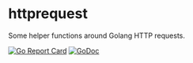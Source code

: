 # httprequest
Some helper functions around Golang HTTP requests.

[![Go Report Card](https://goreportcard.com/badge/github.com/tekkamanendless/httprequest)](https://goreportcard.com/report/github.com/tekkamanendless/httprequest)
[![GoDoc](https://godoc.org/github.com/tekkamanendless/httprequest?status.svg)](https://godoc.org/github.com/tekkamanendless/httprequest)
